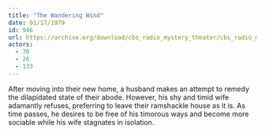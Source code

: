 ```yaml
---
title: "The Wandering Wind"
date: 01/17/1979
id: 946
url: https://archive.org/download/cbs_radio_mystery_theater/cbs_radio_mystery_theater-0901-0950.zip/cbs_radio_mystery_theater-0901-0950%2Fcbsrmt_0946_the_wandering_wind.mp3
actors:
  - 70
  - 26
  - 133
---
```

After moving into their new home, a husband makes an attempt to remedy the dilapidated state of their abode. However, his shy and timid wife adamantly refuses, preferring to leave their ramshackle house as it is. As time passes, he desires to be free of his timorous ways and become more sociable while his wife stagnates in isolation.